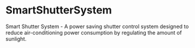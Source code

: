 # SmartShutterSystem
Smart Shutter System - A power saving shutter control system designed to reduce air-conditioning power consumption by regulating the amount of sunlight.
